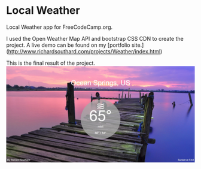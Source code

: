 # Local Weather
Local Weather app for FreeCodeCamp.org.

I used the Open Weather Map API and bootstrap CSS CDN to create the project.   A live demo can be found on my [portfolio site.] (http://www.richardsouthard.com/projects/Weather/index.html)

This is the final result of the project.
![Screenshot](screenshot.jpg)
